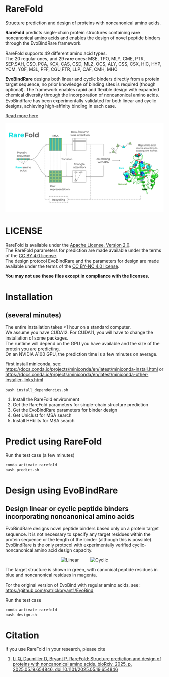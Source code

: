 # RareFold
Structure prediction and design of proteins with noncanonical amino acids.

**RareFold** predicts single-chain protein structures containing **rare** noncanonical amino acids and enables the design of novel peptide binders through the EvoBindRare framework.

RareFold supports 49 different amino acid types.\
The 20 regular ones, and 29 **rare** ones:
MSE, TPO, MLY, CME, PTR, SEP,SAH, CSO, PCA, KCX, CAS, CSD, MLZ, OCS, ALY, CSS, CSX, HIC, HYP, YCM, YOF, M3L, PFF, CGU,FTR, LLP, CAF, CMH, MHO

**EvoBindRare** designs both linear and cyclic binders directly from a protein target sequence, no prior knowledge of binding sites is required (though optional). The framework enables rapid and flexible design with expanded chemical diversity through the incorporation of noncanonical amino acids. EvoBindRare has been experimentally validated for both linear and cyclic designs, achieving high-affinity binding in each case.

[Read more here](https://www.biorxiv.org/content/10.1101/2025.05.19.654846v1)

<img src="./data/RareFold.svg"/>

# LICENSE
RareFold is available under the [Apache License, Version 2.0](http://www.apache.org/licenses/LICENSE-2.0).  \
The RareFold parameters for prediction are made available under the terms of the [CC BY 4.0 license](https://creativecommons.org/licenses/by/4.0/legalcode). \
The design protocol EvoBindRare and the parameters for design are made available under the terms of the [CC BY-NC 4.0 license](https://creativecommons.org/licenses/by-nc/4.0/).

**You may not use these files except in compliance with the licenses.**

# Installation
## (several minutes)
The entire installation takes <1 hour on a standard computer. \
We assume you have CUDA12. For CUDA11, you will have to change the installation of some packages. \
The runtime will depend on the GPU you have available and the size of the protein you are predicting. \
On an NVIDIA A100 GPU, the prediction time is a few minutes on average.

First install miniconda, see: https://docs.conda.io/projects/miniconda/en/latest/miniconda-install.html or https://docs.conda.io/projects/miniconda/en/latest/miniconda-other-installer-links.html


```
bash install_dependencies.sh
```

1. Install the RareFold environment
2. Get the RareFold parameters for single-chain structure prediction
3. Get the EvoBindRare parameters for binder design
4. Get Uniclust for MSA search
5. Install HHblits for MSA search

# Predict using RareFold
Run the test case (a few minutes)
```
conda activate rarefold
bash predict.sh
```


# Design using EvoBindRare
## Design linear or cyclic peptide binders incorporating noncanonical amino acids
EvoBindRare designs novel peptide binders based only on a protein target sequence.
It is not necessary to specify any target residues within the protein sequence or the
length of the binder (although this is possible).
EvoBindRare is the only protocol with experimentally verified cyclic-noncanonical amino acid design capacity.

<p align="center">
  <img alt="Linear" src="./data/linear.gif" width="45%">
&nbsp; &nbsp; &nbsp; &nbsp;
  <img alt="Cyclic" src="./data/cyclic.gif" width="45%">
</p>

The target structure is shown in green, with canonical peptide residues in blue and noncanonical residues in magenta.

For the original version of EvoBind with regular amino acids, see: https://github.com/patrickbryant1/EvoBind

Run the test case
```
conda activate rarefold
bash design.sh
```


# Citation
If you use RareFold in your research, please cite

1. [Li Q, Daumiller D, Bryant P. RareFold: Structure prediction and design of proteins with noncanonical amino acids. bioRxiv. 2025. p. 2025.05.19.654846. doi:10.1101/2025.05.19.654846](https://www.biorxiv.org/content/10.1101/2025.05.19.654846v1)
